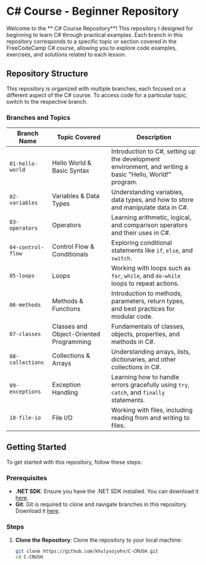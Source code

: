 # C# Course - Beginner Repository

Welcome to the ** C# Course Repository**! This repository I designed for beginning to learn C# through practical examples. Each branch in this repository corresponds to a specific topic or section covered in the FreeCodeCamp C# course, allowing you to explore code examples, exercises, and solutions related to each lesson.

## Repository Structure

This repository is organized with multiple branches, each focused on a different aspect of the C# course. To access code for a particular topic, switch to the respective branch.

### Branches and Topics

| Branch Name       | Topic Covered                            | Description                                                                                          |
|-------------------|------------------------------------------|------------------------------------------------------------------------------------------------------|
| `01-hello-world`  | Hello World & Basic Syntax               | Introduction to C#, setting up the development environment, and writing a basic "Hello, World!" program. |
| `02-variables`    | Variables & Data Types                   | Understanding variables, data types, and how to store and manipulate data in C#.                      |
| `03-operators`    | Operators                                | Learning arithmetic, logical, and comparison operators and their uses in C#.                          |
| `04-control-flow` | Control Flow & Conditionals              | Exploring conditional statements like `if`, `else`, and `switch`.                                     |
| `05-loops`        | Loops                                    | Working with loops such as `for`, `while`, and `do-while` loops to repeat actions.                    |
| `06-methods`      | Methods & Functions                      | Introduction to methods, parameters, return types, and best practices for modular code.               |
| `07-classes`      | Classes and Object-Oriented Programming  | Fundamentals of classes, objects, properties, and methods in C#.                                      |
| `08-collections`  | Collections & Arrays                     | Understanding arrays, lists, dictionaries, and other collections in C#.                               |
| `09-exceptions`   | Exception Handling                       | Learning how to handle errors gracefully using `try`, `catch`, and `finally` statements.              |
| `10-file-io`      | File I/O                                 | Working with files, including reading from and writing to files.                                      |

## Getting Started

To get started with this repository, follow these steps:

### Prerequisites

- **.NET SDK**: Ensure you have the .NET SDK installed. You can download it [here](https://dotnet.microsoft.com/download).
- **Git**: Git is required to clone and navigate branches in this repository. Download it [here](https://git-scm.com/downloads).

### Steps

1. **Clone the Repository**:
   Clone the repository to your local machine:

   ```bash
   git clone https://github.com/khulysojohn/C-CRUSH.git
   cd C-CRUSH
